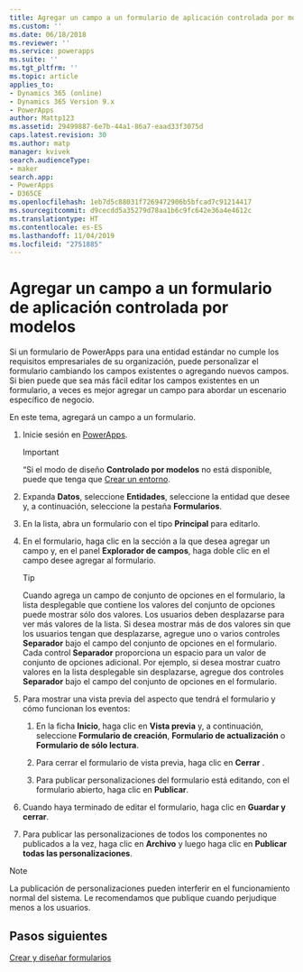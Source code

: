 ```yaml
---
title: Agregar un campo a un formulario de aplicación controlada por modelos en PowerApps | MicrosoftDocs
ms.custom: ''
ms.date: 06/18/2018
ms.reviewer: ''
ms.service: powerapps
ms.suite: ''
ms.tgt_pltfrm: ''
ms.topic: article
applies_to:
- Dynamics 365 (online)
- Dynamics 365 Version 9.x
- PowerApps
author: Mattp123
ms.assetid: 29499887-6e7b-44a1-86a7-eaad33f3075d
caps.latest.revision: 30
ms.author: matp
manager: kvivek
search.audienceType:
- maker
search.app:
- PowerApps
- D365CE
ms.openlocfilehash: 1eb7d5c88031f7269472906b5bfcad7c91214417
ms.sourcegitcommit: d9cecdd5a35279d78aa1b6c9fc642e36a4e4612c
ms.translationtype: HT
ms.contentlocale: es-ES
ms.lasthandoff: 11/04/2019
ms.locfileid: "2751885"
---
```

# <a name="add-a-field-to-a-model-driven-app-form"></a>Agregar un campo a un formulario de aplicación controlada por modelos 

Si un formulario de PowerApps para una entidad estándar no cumple los requisitos empresariales de su organización, puede personalizar el formulario cambiando los campos existentes o agregando nuevos campos. Si bien puede que sea más fácil editar los campos existentes en un formulario, a veces es mejor agregar un campo para abordar un escenario específico de negocio.

En este tema, agregará un campo a un formulario.   
  
1.  Inicie sesión en [PowerApps](https://make.powerapps.com/?utm_source=padocs&utm_medium=linkinadoc&utm_campaign=referralsfromdoc).  


    > [!IMPORTANT]
    > “Si el modo de diseño **Controlado por modelos** no está disponible, puede que tenga que [Crear un entorno](https://docs.microsoft.com/powerapps/administrator/create-environment). 

2.  Expanda **Datos**, seleccione **Entidades**, seleccione la entidad que desee y, a continuación, seleccione la pestaña **Formularios**.  

3.  En la lista, abra un formulario con el tipo **Principal** para editarlo.  
  
4.  En el formulario, haga clic en la sección a la que desea agregar un campo y, en el panel **Explorador de campos**, haga doble clic en el campo desee agregar al formulario.  
  
    > [!TIP]
    >  Cuando agrega un campo de conjunto de opciones en el formulario, la lista desplegable que contiene los valores del conjunto de opciones puede mostrar sólo dos valores. Los usuarios deben desplazarse para ver más valores de la lista. Si desea mostrar más de dos valores sin que los usuarios tengan que desplazarse, agregue uno o varios controles **Separador** bajo el campo del conjunto de opciones en el formulario. Cada control **Separador** proporciona un espacio para un valor de conjunto de opciones adicional. Por ejemplo, si desea mostrar cuatro valores en la lista desplegable sin desplazarse, agregue dos controles **Separador** bajo el campo del conjunto de opciones en el formulario.  
  
5.  Para mostrar una vista previa del aspecto que tendrá el formulario y cómo funcionan los eventos:  
  
    1.  En la ficha **Inicio**, haga clic en **Vista previa** y, a continuación, seleccione **Formulario de creación**, **Formulario de actualización** o **Formulario de sólo lectura**.  
  
    2.  Para cerrar el formulario de vista previa, haga clic en **Cerrar** .  
  
    3.  Para publicar personalizaciones del formulario está editando, con el formulario abierto, haga clic en **Publicar**.  
  
6.  Cuando haya terminado de editar el formulario, haga clic en **Guardar y cerrar**.  
  
7. Para publicar las personalizaciones de todos los componentes no publicados a la vez, haga clic en **Archivo** y luego haga clic en **Publicar todas las personalizaciones**.  
  
> [!NOTE]
>  La publicación de personalizaciones pueden interferir en el funcionamiento normal del sistema. Le recomendamos que publique cuando perjudique menos a los usuarios.  
  
## <a name="next-steps"></a>Pasos siguientes  
 
 [Crear y diseñar formularios](create-design-forms.md)
